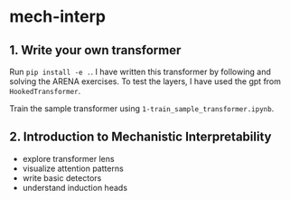 # mech-interp

## 1. Write your own transformer
Run ```pip install -e .```. I have written this transformer by following and solving the ARENA exercises. To test the layers, I have used the gpt from ```HookedTransformer```.

Train the sample transformer using ```1-train_sample_transformer.ipynb```.

## 2. Introduction to Mechanistic Interpretability

- explore transformer lens
- visualize attention patterns
- write basic detectors
- understand induction heads